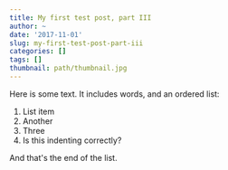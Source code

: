 ```yaml
---
title: My first test post, part III
author: ~
date: '2017-11-01'
slug: my-first-test-post-part-iii
categories: []
tags: []
thumbnail: path/thumbnail.jpg
---
```


Here is some text. It includes words, and an ordered list:

 1. List item
 2. Another
 3. Three
 4. Is this indenting correctly?

And that's the end of the list.
